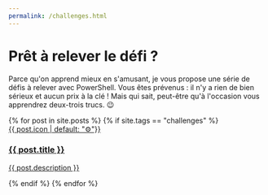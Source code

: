 ```yaml
---
permalink: /challenges.html
---
```


# Prêt à relever le défi ?

Parce qu'on apprend mieux en s'amusant, je vous propose une série de défis à relever avec PowerShell.
Vous êtes prévenus : il n'y a rien de bien sérieux et aucun prix à la clé !
Mais qui sait, peut-être qu'à l'occasion vous apprendrez deux-trois trucs. 😉

<div class="posts">
    {% for post in site.posts %}
        {% if site.tags == "challenges" %}
            <a href="{{ post.url }}">
                <div class="card">
                    <div class="thumbnailLimits">
                        <div class="thumbnail" style="background-color: {{ post.thumbnailColor | default: "#9ea7eb" }}">{{ post.icon | default: "⚙️"}}</div>
                    </div>
                    <div class="postInfo">
                        <h3>{{ post.title }}</h3>
                        <p>{{ post.description }}</p>
                    </div>
                </div>
            </a>
        {% endif %}
    {% endfor %}
</div>

